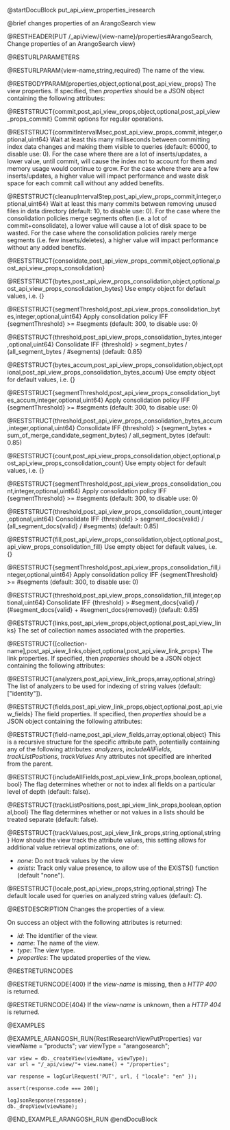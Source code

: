 @startDocuBlock put_api_view_properties_iresearch

@brief changes properties of an ArangoSearch view

@RESTHEADER{PUT /_api/view/{view-name}/properties#ArangoSearch, Change properties of an ArangoSearch view}

@RESTURLPARAMETERS

@RESTURLPARAM{view-name,string,required}
The name of the view.

@RESTBODYPARAM{properties,object,optional,post_api_view_props}
The view properties. If specified, then *properties* should be a JSON object
containing the following attributes:


@RESTSTRUCT{commit,post_api_view_props,object,optional,post_api_view_props_commit}
Commit options for regular operations.

@RESTSTRUCT{commitIntervalMsec,post_api_view_props_commit,integer,optional,uint64}
Wait at least this many milliseconds between committing index data changes and
making them visible to queries (default: 60000, to disable use: 0).
For the case where there are a lot of inserts/updates, a lower value, until
commit, will cause the index not to account for them and memory usage would
continue to grow.
For the case where there are a few inserts/updates, a higher value will impact
performance and waste disk space for each commit call without any added
benefits.

@RESTSTRUCT{cleanupIntervalStep,post_api_view_props_commit,integer,optional,uint64}
Wait at least this many commits between removing unused files in data
directory (default: 10, to disable use: 0).
For the case where the consolidation policies merge segments often (i.e. a lot
of commit+consolidate), a lower value will cause a lot of disk space to be
wasted.
For the case where the consolidation policies rarely merge segments (i.e. few
inserts/deletes), a higher value will impact performance without any added
benefits.


@RESTSTRUCT{consolidate,post_api_view_props_commit,object,optional,post_api_view_props_consolidation}


@RESTSTRUCT{bytes,post_api_view_props_consolidation,object,optional,post_api_view_props_consolidation_bytes}
Use empty object for default values, i.e. {}

@RESTSTRUCT{segmentThreshold,post_api_view_props_consolidation_bytes,integer,optional,uint64}
Apply consolidation policy IFF {segmentThreshold} >= #segments (default: 300, to disable use: 0)

@RESTSTRUCT{threshold,post_api_view_props_consolidation_bytes,integer,optional,uint64}
Consolidate IFF {threshold} > segment_bytes / (all_segment_bytes / #segments) (default: 0.85)


@RESTSTRUCT{bytes_accum,post_api_view_props_consolidation,object,optional,post_api_view_props_consolidation_bytes_accum}
Use empty object for default values, i.e. {}

@RESTSTRUCT{segmentThreshold,post_api_view_props_consolidation_bytes_accum,integer,optional,uint64}
Apply consolidation policy IFF {segmentThreshold} >= #segments (default: 300, to disable use: 0)

@RESTSTRUCT{threshold,post_api_view_props_consolidation_bytes_accum,integer,optional,uint64}
Consolidate IFF {threshold} > (segment_bytes + sum_of_merge_candidate_segment_bytes) / all_segment_bytes (default: 0.85)


@RESTSTRUCT{count,post_api_view_props_consolidation,object,optional,post_api_view_props_consolidation_count}
Use empty object for default values, i.e. {}

@RESTSTRUCT{segmentThreshold,post_api_view_props_consolidation_count,integer,optional,uint64}
Apply consolidation policy IFF {segmentThreshold} >= #segments (default: 300, to disable use: 0)

@RESTSTRUCT{threshold,post_api_view_props_consolidation_count,integer,optional,uint64}
Consolidate IFF {threshold} > segment_docs{valid} / (all_segment_docs{valid} / #segments) (default: 0.85)


@RESTSTRUCT{fill,post_api_view_props_consolidation,object,optional,post_api_view_props_consolidation_fill}
Use empty object for default values, i.e. {}

@RESTSTRUCT{segmentThreshold,post_api_view_props_consolidation_fill,integer,optional,uint64}
Apply consolidation policy IFF {segmentThreshold} >= #segments (default: 300, to disable use: 0)

@RESTSTRUCT{threshold,post_api_view_props_consolidation_fill,integer,optional,uint64}
Consolidate IFF {threshold} > #segment_docs{valid} / (#segment_docs{valid} + #segment_docs{removed}) (default: 0.85)


@RESTSTRUCT{links,post_api_view_props,object,optional,post_api_view_links}
The set of collection names associated with the properties.


@RESTSTRUCT{[collection-name],post_api_view_links,object,optional,post_api_view_link_props}
The link properties. If specified, then *properties* should be a JSON object
containing the following attributes:

@RESTSTRUCT{analyzers,post_api_view_link_props,array,optional,string}
The list of analyzers to be used for indexing of string values
(default: ["identity"]).

@RESTSTRUCT{fields,post_api_view_link_props,object,optional,post_api_view_fields}
The field properties. If specified, then *properties* should be a JSON object
containing the following attributes:

@RESTSTRUCT{field-name,post_api_view_fields,array,optional,object}
This is a recursive structure for the specific attribute path, potentially
containing any of the following attributes:
*analyzers*, *includeAllFields*, *trackListPositions*, *trackValues*
Any attributes not specified are inherited from the parent.

@RESTSTRUCT{includeAllFields,post_api_view_link_props,boolean,optional,bool}
The flag determines whether or not to index all fields on a particular level of
depth (default: false).

@RESTSTRUCT{trackListPositions,post_api_view_link_props,boolean,optional,bool}
The flag determines whether or not values in a lists should be treated separate
(default: false).

@RESTSTRUCT{trackValues,post_api_view_link_props,string,optional,string}
How should the view track the attribute values, this setting allows for
additional value retrieval optimizations, one of:
- *none*: Do not track values by the view
- *exists*: Track only value presence, to allow use of the EXISTS() function
(default "none").


@RESTSTRUCT{locale,post_api_view_props,string,optional,string}
The default locale used for queries on analyzed string values (default: *C*).


@RESTDESCRIPTION
Changes the properties of a view.

On success an object with the following attributes is returned:
- *id*: The identifier of the view.
- *name*: The name of the view.
- *type*: The view type.
- *properties*: The updated properties of the view.

@RESTRETURNCODES

@RESTRETURNCODE{400}
If the *view-name* is missing, then a *HTTP 400* is returned.

@RESTRETURNCODE{404}
If the *view-name* is unknown, then a *HTTP 404* is returned.

@EXAMPLES

@EXAMPLE_ARANGOSH_RUN{RestIResearchViewPutProperties}
    var viewName = "products";
    var viewType = "arangosearch";

    var view = db._createView(viewName, viewType);
    var url = "/_api/view/"+ view.name() + "/properties";

    var response = logCurlRequest('PUT', url, { "locale": "en" });

    assert(response.code === 200);

    logJsonResponse(response);
    db._dropView(viewName);
@END_EXAMPLE_ARANGOSH_RUN
@endDocuBlock

